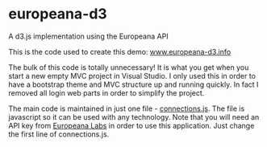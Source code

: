 # europeana-d3
A d3.js implementation using the Europeana API

This is the code used to create this demo: <a href="http://www.europeana-d3.info" target="_blank">www.europeana-d3.info</a>

The bulk of this code is totally unnecessary!  It is what you get when you start a new empty MVC project in Visual Studio.  I only used this in order to have a bootstrap theme and MVC structure up and running quickly.  In fact I removed all login web parts in order to simplify the project.

The main code is maintained in just one file - [connections.js](Europeana-D3/Scripts/app/connections.js).   The file is javascript so it can be used with any technology.  Note that you will need an API key from <a href="http://labs.europeana.eu/api/" target="_blank">Europeana Labs</a> in order to use this application.  Just change the first line of connections.js.

